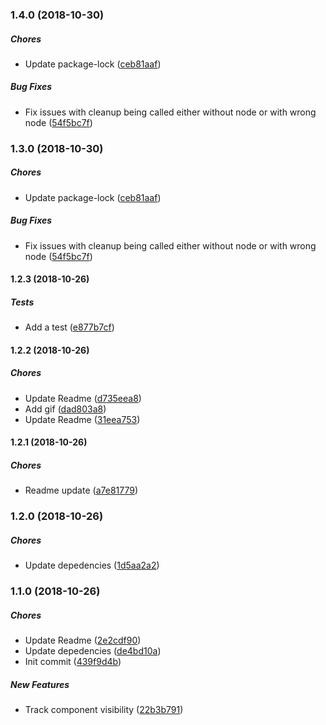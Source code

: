 ### 1.4.0 (2018-10-30)

##### Chores

*  Update package-lock ([ceb81aaf](https://github.com/AvraamMavridis/react-intersection-visible-hook/commit/ceb81aaf71cb075e143b38e6a126e8a76f579ee8))

##### Bug Fixes

*  Fix issues with cleanup being called either without node or with wrong node ([54f5bc7f](https://github.com/AvraamMavridis/react-intersection-visible-hook/commit/54f5bc7f3754c88dec2da466d9211f08a517a107))

### 1.3.0 (2018-10-30)

##### Chores

*  Update package-lock ([ceb81aaf](https://github.com/AvraamMavridis/react-intersection-visible-hook/commit/ceb81aaf71cb075e143b38e6a126e8a76f579ee8))

##### Bug Fixes

*  Fix issues with cleanup being called either without node or with wrong node ([54f5bc7f](https://github.com/AvraamMavridis/react-intersection-visible-hook/commit/54f5bc7f3754c88dec2da466d9211f08a517a107))

#### 1.2.3 (2018-10-26)

##### Tests

*  Add a test ([e877b7cf](https://github.com/AvraamMavridis/react-intersection-visible-hook/commit/e877b7cf3348dd42c4e0135db6fd7ff90fff103f))

#### 1.2.2 (2018-10-26)

##### Chores

*  Update Readme ([d735eea8](https://github.com/AvraamMavridis/react-intersection-visible-hook/commit/d735eea8feda94a605532c8551c5d27592662143))
*  Add gif ([dad803a8](https://github.com/AvraamMavridis/react-intersection-visible-hook/commit/dad803a80a1bdfe8ea6d351b5b3dc5748f08ef5f))
*  Update Readme ([31eea753](https://github.com/AvraamMavridis/react-intersection-visible-hook/commit/31eea7534ae2accf4b36ad4f5957d7fa64451070))

#### 1.2.1 (2018-10-26)

##### Chores

*  Readme update ([a7e81779](https://github.com/AvraamMavridis/react-intersection-visible-hook/commit/a7e8177982bdd7db58c15573f3fd114fac4195fd))

### 1.2.0 (2018-10-26)

##### Chores

*  Update depedencies ([1d5aa2a2](https://github.com/AvraamMavridis/react-intersection-visible-hook/commit/1d5aa2a20f83a782d1fc8bc4a94c066b1876e709))

### 1.1.0 (2018-10-26)

##### Chores

*  Update Readme ([2e2cdf90](https://github.com/AvraamMavridis/react-intersection-visible-hook/commit/2e2cdf90e537a4547b4ae1c8d5a75958bfdc36fa))
*  Update depedencies ([de4bd10a](https://github.com/AvraamMavridis/react-intersection-visible-hook/commit/de4bd10a8d72e7cfd9508821dcf80fab08c77aff))
*  Init commit ([439f9d4b](https://github.com/AvraamMavridis/react-intersection-visible-hook/commit/439f9d4b29763de0ea465126857cc3cf7d667a01))

##### New Features

*  Track component visibility ([22b3b791](https://github.com/AvraamMavridis/react-intersection-visible-hook/commit/22b3b791b96fdb8e40c59cfce22951ebb21e5874))

